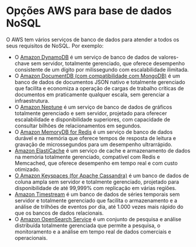 Opções AWS para base de dados NoSQL
=====================================


O AWS tem vários serviços de banco de dados para atender a todos os seus requisitos de NoSQL. Por exemplo:

* O [Amazon DynamoDB](https://aws.amazon.com/dynamodb/) é um serviço de banco de dados de valores-chave sem servidor, totalmente gerenciado, que oferece desempenho consistente de um dígito por milissegundo com escalabilidade ilimitada.
* O [Amazon DocumentDB (com compatibilidade com MongoDB)](https://aws.amazon.com/documentdb/) é um banco de dados de documentos JSON nativo e totalmente gerenciado que facilita e economiza a operação de cargas de trabalho críticas de documentos em praticamente qualquer escala, sem gerenciar a infraestrutura.
* O [Amazon Neptune](https://aws.amazon.com/neptune/) é um serviço de banco de dados de gráficos totalmente gerenciado e sem servidor, projetado para oferecer escalabilidade e disponibilidade superiores, com capacidade de consultar bilhões de relacionamentos em segundos.
* O [Amazon MemoryDB for Redis](https://aws.amazon.com/memorydb/) é um serviço de banco de dados durável e na memória que oferece tempos de resposta de leitura e gravação de microssegundos para um desempenho ultrarrápido.
* [Amazon ElastiCache](https://aws.amazon.com/elasticache/) é um serviço de cache e armazenamento de dados na memória totalmente gerenciado, compatível com Redis e Memcached, que oferece desempenho em tempo real e com custo otimizado.
* [O Amazon Keyspaces (for Apache Cassandra)](https://aws.amazon.com/keyspaces/) é um banco de dados de coluna ampla sem servidor e totalmente gerenciado, projetado para disponibilidade de até 99,999% com replicação em várias regiões.
* [Amazon Timestream](https://aws.amazon.com/timestream/) é um banco de dados de séries temporais sem servidor e totalmente gerenciado que facilita o armazenamento e a análise de trilhões de eventos por dia, até 1.000 vezes mais rápido do que os bancos de dados relacionais. 
* O [Amazon OpenSearch Service](https://aws.amazon.com/opensearch-service/) é um conjunto de pesquisa e análise distribuída totalmente gerenciada que permite a pesquisa, o monitoramento e a análise em tempo real de dados comerciais e operacionais.
  